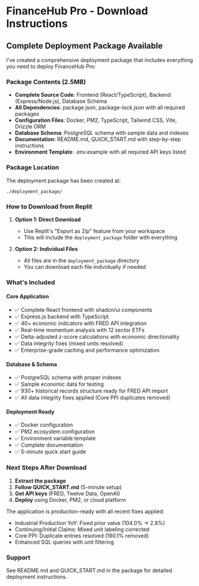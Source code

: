 # FinanceHub Pro - Download Instructions

## Complete Deployment Package Available

I've created a comprehensive deployment package that includes everything you need to deploy FinanceHub Pro:

### Package Contents (2.5MB)
- **Complete Source Code**: Frontend (React/TypeScript), Backend (Express/Node.js), Database Schema
- **All Dependencies**: package.json, package-lock.json with all required packages
- **Configuration Files**: Docker, PM2, TypeScript, Tailwind CSS, Vite, Drizzle ORM
- **Database Schema**: PostgreSQL schema with sample data and indexes
- **Documentation**: README.md, QUICK_START.md with step-by-step instructions
- **Environment Template**: .env.example with all required API keys listed

### Package Location
The deployment package has been created at:
```
./deployment_package/
```

### How to Download from Replit

1. **Option 1: Direct Download** 
   - Use Replit's "Export as Zip" feature from your workspace
   - This will include the `deployment_package` folder with everything

2. **Option 2: Individual Files**
   - All files are in the `deployment_package` directory
   - You can download each file individually if needed

### What's Included

#### Core Application
- ✅ Complete React frontend with shadcn/ui components
- ✅ Express.js backend with TypeScript
- ✅ 40+ economic indicators with FRED API integration
- ✅ Real-time momentum analysis with 12 sector ETFs
- ✅ Delta-adjusted z-score calculations with economic directionality
- ✅ Data integrity fixes (mixed units resolved)
- ✅ Enterprise-grade caching and performance optimization

#### Database & Schema
- ✅ PostgreSQL schema with proper indexes
- ✅ Sample economic data for testing
- ✅ 930+ historical records structure ready for FRED API import
- ✅ All data integrity fixes applied (Core PPI duplicates removed)

#### Deployment Ready
- ✅ Docker configuration
- ✅ PM2 ecosystem configuration  
- ✅ Environment variable template
- ✅ Complete documentation
- ✅ 5-minute quick start guide

### Next Steps After Download

1. **Extract the package**
2. **Follow QUICK_START.md** (5-minute setup)  
3. **Get API keys** (FRED, Twelve Data, OpenAI)
4. **Deploy** using Docker, PM2, or cloud platform

The application is production-ready with all recent fixes applied:
- Industrial Production YoY: Fixed prior value (104.0% → 2.8%)
- Continuing/Initial Claims: Mixed unit labeling corrected
- Core PPI: Duplicate entries resolved (190.1% removed)
- Enhanced SQL queries with unit filtering

### Support
See README.md and QUICK_START.md in the package for detailed deployment instructions.